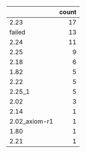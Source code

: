 |               |   count |
|:--------------|--------:|
| 2.23          |      17 |
| failed        |      13 |
| 2.24          |      11 |
| 2.25          |       9 |
| 2.18          |       6 |
| 1.82          |       5 |
| 2.22          |       5 |
| 2.25_1        |       5 |
| 2.02          |       3 |
| 2.14          |       1 |
| 2.02_axiom-r1 |       1 |
| 1.80          |       1 |
| 2.21          |       1 |